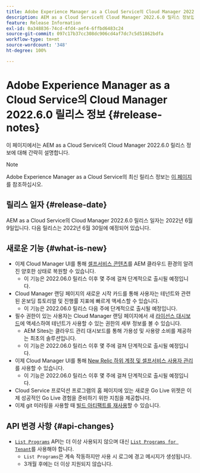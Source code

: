 ```yaml
---
title: Adobe Experience Manager as a Cloud Service의 Cloud Manager 2022.6.0 릴리스 정보
description: AEM as a Cloud Service의 Cloud Manager 2022.6.0 릴리스 정보입니다.
feature: Release Information
exl-id: 0a348836-74cd-4fd4-aef4-6ffbd6483c24
source-git-commit: 097c17b37cc308dc906cd4af7dc7c5d51862bdfa
workflow-type: tm+mt
source-wordcount: '348'
ht-degree: 100%

---
```


# Adobe Experience Manager as a Cloud Service의 Cloud Manager 2022.6.0 릴리스 정보 {#release-notes}

이 페이지에서는 AEM as a Cloud Service의 Cloud Manager 2022.6.0 릴리스 정보에 대해 간략히 설명합니다.

>[!NOTE]
>
>Adobe Experience Manager as a Cloud Service의 최신 릴리스 정보는 [이 페이지](/help/release-notes/release-notes-cloud/release-notes-current.md)를 참조하십시오.

## 릴리스 일자 {#release-date}

AEM as a Cloud Service의 Cloud Manager 2022.6.0 릴리스 일자는 2022년 6월 9일입니다. 다음 릴리스는 2022년 6월 30일에 예정되어 있습니다.

## 새로운 기능 {#what-is-new}

* 이제 Cloud Manager UI를 통해 [셀프서비스 콘텐츠](/help/operations/backup.md)를 AEM 클라우드 환경의 알려진 양호한 상태로 복원할 수 있습니다.
   * 이 기능은 2022.06.0 릴리스 이후 몇 주에 걸쳐 단계적으로 출시될 예정입니다.
* Cloud Manager 랜딩 페이지의 새로운 시작 카드를 통해 사용자는 테넌트와 관련된 온보딩 튜토리얼 및 진행률 지표에 빠르게 액세스할 수 있습니다.
   * 이 기능은 2022.06.0 릴리스 다음 주에 단계적으로 출시될 예정입니다.
* 필수 권한이 있는 사용자는 Cloud Manager 랜딩 페이지에서 새 [라이선스 대시보드](/help/implementing/cloud-manager/license-dashboard.md)에 액세스하여 테넌트가 사용할 수 있는 권한의 세부 정보를 볼 수 있습니다.
   * AEM Sites는 클라우드 관리 대시보드를 통해 가용성 및 사용량 소비를 제공하는 최초의 솔루션입니다.
   * 이 기능은 2022.06.0 릴리스 이후 몇 주에 걸쳐 단계적으로 출시될 예정입니다.
* 이제 Cloud Manager UI를 통해 [New Relic 하위 계정 및 셀프서비스 사용자 관리](/help/implementing/cloud-manager/user-access-new-relic.md)를 사용할 수 있습니다.
   * 이 기능은 2022.06.0 릴리스 이후 몇 주에 걸쳐 단계적으로 출시될 예정입니다.
* Cloud Service 프로덕션 프로그램의 홈 페이지에 있는 새로운 Go Live 위젯은 이제 성공적인 Go Live 경험을 준비하기 위한 지침을 제공합니다.
* 이제 git 미러링을 사용할 때 [빌드 아티팩트를 재사용](/help/implementing/cloud-manager/getting-access-to-aem-in-cloud/setting-up-project.md#build-artifact-reuse)할 수 있습니다.

## API 변경 사항 {#api-changes}

* [`List Programs`](https://developer.adobe.com/experience-cloud/cloud-manager/reference/api/#operation/getPrograms) API는 더 이상 사용되지 않으며 대신 [`List Programs for Tenant`](https://developer.adobe.com/experience-cloud/cloud-manager/reference/api/#operation/getProgramsForTenant)를 사용해야 합니다.
   * `List Programs`은 계속 작동하지만 사용 시 로그에 경고 메시지가 생성됩니다.
   * 3개월 후에는 더 이상 지원되지 않습니다.
